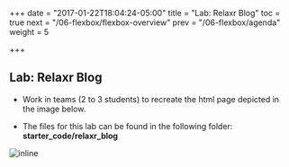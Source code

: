 +++
date = "2017-01-22T18:04:24-05:00"
title = "Lab: Relaxr Blog"
toc = true
next = "/06-flexbox/flexbox-overview"
prev = "/06-flexbox/agenda"
weight = 5

+++

## Lab: Relaxr Blog

- Work in teams (2 to 3 students) to recreate the html page depicted in the image below.

- The files for this lab can be found in the following folder: **starter_code/relaxr_blog**

![inline](/images/05/relaxr_blog.jpg)

